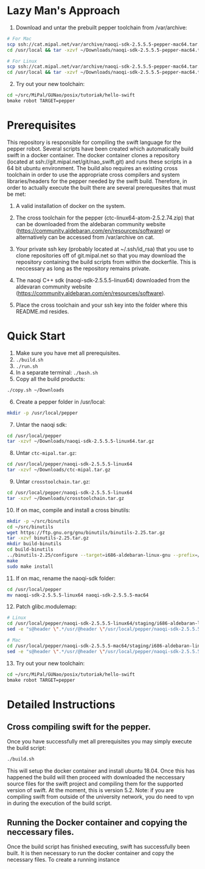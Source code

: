 # Lazy Man's Approach

1. Download and untar the prebuilt pepper toolchain from /var/archive:
```bash
# For Mac
scp ssh://cat.mipal.net/var/archive/naoqi-sdk-2.5.5.5-pepper-mac64.tar.gz ~/Downloads/
cd /usr/local && tar -xzvf ~/Downloads/naoqi-sdk-2.5.5.5-pepper-mac64.tar.gz

# For Linux
scp ssh://cat.mipal.net/var/archive/naoqi-sdk-2.5.5.5-pepper-mac64.tar.gz ~/Downloads/
cd /usr/local && tar -xzvf ~/Downloads/naoqi-sdk-2.5.5.5-pepper-mac64.tar.gz
```

2. Try out your new toolchain:
```bash
cd ~/src/MiPal/GUNao/posix/tutoriak/hello-swift
bmake robot TARGET=pepper
```

# Prerequisites
This repository is responsible for compiling the swift language for the
pepper robot. Several scripts have been created which automatically
build swift in a docker container. The docker container clones
a repository (located at ssh://git.mipal.net/git/nao_swift.git) and
runs these scripts in a 64 bit ubuntu environment. The build also requires
an existing cross toolchain in order to use the appropriate cross
compilers and system libraries/headers for the pepper needed by the swift build.
Therefore, in order to actually execute the built there are several
prerequesites that must be met:

1. A valid installation of docker on the system.

2. The cross toolchain for the pepper (ctc-linux64-atom-2.5.2.74.zip) that can
be downloaded from the aldebaran community website
(https://community.aldebaran.com/en/resources/software) or alternatively
can be accessed from /var/archive on cat.

3. Your private ssh key (probably located at ~/.ssh/id_rsa) that you
use to clone repositories off of git.mipal.net so that you
may download the repository containing the build scripts from within the
dockerfile. This is neccessary as long as the repository remains private.

4. The naoqi C++ sdk (naoqi-sdk-2.5.5.5-linux64) downloaded from
the aldevaran community website
(https://community.aldebaran.com/en/resources/software).

5. Place the cross toolchain and your ssh key into the folder where this
README.md resides.

# Quick Start

1. Make sure you have met all prerequisites.
2. `./build.sh`
3. `./run.sh`
4. In a separate terminal: `./bash.sh`
5. Copy all the build products:
```bash
./copy.sh ~/Downloads
```
6. Create a pepper folder in /usr/local:
```bash
mkdir -p /usr/local/pepper
```
7. Untar the naoqi sdk:
```bash
cd /usr/local/pepper
tar -xzvf ~/Downloads/naoqi-sdk-2.5.5.5-linux64.tar.gz
```
8. Untar `ctc-mipal.tar.gz`:
```bash
cd /usr/local/pepper/naoqi-sdk-2.5.5.5-linux64
tar -xzvf ~/Downloads/ctc-mipal.tar.gz
```
9. Untar `crosstoolchain.tar.gz`:
```bash
cd /usr/local/pepper/naoqi-sdk-2.5.5.5-linux64
tar -xzvf ~/Downloads/crosstoolchain.tar.gz
```
10. If on mac, compile and install a cross binutils:
```bash
mkdir -p ~/src/binutils
cd ~/src/binutils
wget https://ftp.gnu.org/gnu/binutils/binutils-2.25.tar.gz
tar -xzvf binutils-2.25.tar.gz
mkdir build-binutils
cd build-binutils
../binutils-2.25/configure --target=i686-aldebaran-linux-gnu --prefix=/usr/local/pepper/naoqi-sdk-2.5.5.5-linux64/crosstoolchain/cross/atom
make
sudo make install
```
11. If on mac, rename the naoqi-sdk folder:
```bash
cd /usr/local/pepper
mv naoqi-sdk-2.5.5.5-linux64 naoqi-sdk-2.5.5.5-mac64
```
12. Patch glibc.modulemap:
```bash
# Linux
cd /usr/local/pepper/naoqi-sdk-2.5.5.5-linux64/staging/i686-aldebaran-linux-gnu/home/nao/swift-tc/lib/swift/linux/i686
sed -e "s@header \".*/usr/@header \"/usr/local/pepper/naoqi-sdk-2.5.5.5-linux64/crosstoolchain/staging/i686-aldebaran-linux-gnu/home/nao/swift-tc/@g" glibc.modulemap > glibc.modulemap

# Mac
cd /usr/local/pepper/naoqi-sdk-2.5.5.5-mac64/staging/i686-aldebaran-linux-gnu/home/nao/swift-tc/lib/swift/linux/i686
sed -e "s@header \".*/usr/@header \"/usr/local/pepper/naoqi-sdk-2.5.5.5-mac64/crosstoolchain/staging/i686-aldebaran-linux-gnu/home/nao/swift-tc/@g" glibc.modulemap > glibc.modulemap
```
13. Try out your new toolchain:
```bash
cd ~/src/MiPal/GUNao/posix/tutoriak/hello-swift
bmake robot TARGET=pepper
```

# Detailed Instructions

## Cross compiling swift for the pepper.

Once you have successfully met all prerequisites you may simply execute
the build script:
```bash
./build.sh
```
This will setup the docker container and install ubuntu 18.04. Once this
has happened the build will then proceed with downloaded the neccessary source
files for the swift project and compiling them for the supported version of
swift. At the moment, this is version 5.2. Note: if you are compiling
swift from outside of the university network, you do need to vpn in during
the execution of the build script.

## Running the Docker container and copying the neccessary files.

Once the build script has finished executing, swift has successfully been
built. It is then necessary to run the docker container and copy the necessary
files. To create a running instance
